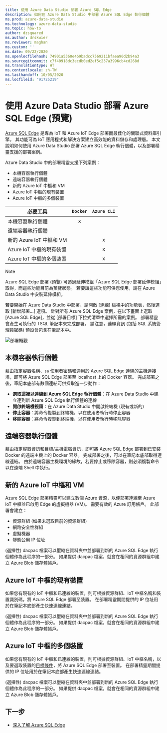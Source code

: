 ```yaml
---
title: 使用 Azure Data Studio 部署 Azure SQL Edge
description: 如何在 Azure Data Studio 中部署 Azure SQL Edge 執行個體
ms.prod: azure-data-studio
ms.technology: azure-data-studio
ms.topic: how-to
author: dzsquared
ms.author: drskwier
ms.reviewer: maghan
ms.custom: ''
ms.date: 09/22/2020
ms.openlocfilehash: 74901a5360e4b9badcc7569211bfaea90d2b94a3
ms.sourcegitcommit: c7f40918dc3ecdb0ed2ef5c237a3996cb4cd268d
ms.translationtype: HT
ms.contentlocale: zh-TW
ms.lasthandoff: 10/05/2020
ms.locfileid: "91725219"
---
```

# <a name="deploy-azure-sql-edge-with-azure-data-studio-preview"></a>使用 Azure Data Studio 部署 Azure SQL Edge (預覽)

[Azure SQL Edge](/azure/azure-sql-edge/overview) 是專為 IoT 和 Azure IoT Edge 部署而最佳化的關聯式資料庫引擎。 其功能可為 IoT 應用程式和解決方案建立高效能的資料儲存和處理層。 本文說明如何使用 Azure Data Studio 部署 Azure SQL Edge 執行個體，以及部署精靈支援的部署案例。  

Azure Data Studio 中的部署精靈支援下列案例：

- 本機容器執行個體
- 遠端容器執行個體
- 新的 Azure IoT 中樞和 VM
- Azure IoT 中樞的現有裝置
- Azure IoT 中樞的多個裝置

| 必要工具 | `Docker` | `Azure CLI` |
| ------------- | :---: | :---: |
| 本機容器執行個體 | x | |
| 遠端容器執行個體 | | |
| 新的 Azure IoT 中樞和 VM | | x |
| Azure IoT 中樞的現有裝置 |  | x |
| Azure IoT 中樞的多個裝置 |   |  x |

> [!NOTE]
> Azure SQL Edge 部署 (預覽) 可透過延伸模組「Azure SQL Edge 部署延伸模組」取得，而這些功能目前為預覽狀態。 若要讓這些功能可供您使用，請在 Azure Data Studio 中安裝延伸模組。

若要開始在 Azure Data Studio 中部署，請開啟 [連線] 檢視中的功能表，然後選取 [新增部署...] 選項。  針對所有 Azure SQL Edge 案例，在以下畫面上選取 [Azure SQL Edge]，並從 [部署目標] 下拉式清單中選擇所需的案例。 部署精靈會產生可執行的 TSQL 筆記本來完成部署。 請注意，連線資訊 (包括 SQL 系統管理員密碼) 預設會包含在筆記本中。

![部署概觀](media/deploy-azure-sql-edge/deploy-overview.png)

## <a name="local-container-instance"></a>本機容器執行個體

藉由指定容器名稱、`sa` 使用者密碼和適用於 Azure SQL Edge 連線的主機連接埠，即可將 Azure SQL Edge 部署至 localhost 上的 Docker 容器。  完成部署之後，筆記本底部有數個連結可供採取進一步動作：

- **選取這裡以連線到 Azure SQL Edge 執行個體**：在 Azure Data Studio 中建立連到新 Azure SQL Edge 執行個體的連線
- **開啟終端機視窗**：在 Azure Data Studio 中開啟終端機 (現有或新的)
- **停止容器**：將命令複製到終端機，以在使用者執行時停止容器
- **移除容器**：將命令複製到終端機，以在使用者執行時移除容器

## <a name="remote-container-instance"></a>遠端容器執行個體

藉由指定容器資訊和目標/主機電腦資訊，即可將 Azure SQL Edge 部署到已安裝 Docker 的遠端主機上的 Docker 容器。  完成部署之後，可以在筆記本底部取得連線連結。  由於遠端容器主機環境的緣故，若要停止或移除容器，則必須複製命令以在遠端 Shell 中執行。

## <a name="new-azure-iot-hub-and-vm"></a>新的 Azure IoT 中樞和 VM

Azure SQL Edge 部署精靈可以建立數個 Azure 資源，以便部署連線至 Azure IoT 中樞並已啟用 Edge 的虛擬機器 (VM)。 需要有效的 Azure 訂用帳戶。 此部署會建立：

- 資源群組 (如果未選取目前的資源群組)
- 網路安全性群組
- 虛擬機器
- 靜態公用 IP 位址

(選擇性) dacpac 檔案可以壓縮在資料夾中並部署到新的 Azure SQL Edge 執行個體作為此程序的一部分。  如果提供 dacpac 檔案，就會在相同的資源群組中建立 Azure Blob 儲存體帳戶。

## <a name="existing-device-of-an-azure-iot-hub"></a>Azure IoT 中樞的現有裝置

如果您有現有的 IoT 中樞和已連線的裝置，則可根據資源群組、IoT 中樞名稱和裝置識別碼，將 Azure SQL Edge 部署至裝置。
在部署精靈期間提供的 IP 位址用於在筆記本底部產生快速連線連結。

(選擇性) dacpac 檔案可以壓縮在資料夾中並部署到新的 Azure SQL Edge 執行個體作為此程序的一部分。  如果提供 dacpac 檔案，就會在相同的資源群組中建立 Azure Blob 儲存體帳戶。

## <a name="multiple-devices-of-an-azure-iot-hub"></a>Azure IoT 中樞的多個裝置

如果您有現有的 IoT 中樞和已連線的裝置，則可根據資源群組、IoT 中樞名稱，以及要選取裝置的[目標條件](/azure/iot-edge/module-deployment-monitoring#target-condition)，將 Azure SQL Edge 部署至裝置。
在部署精靈期間提供的 IP 位址用於在筆記本底部產生快速連線連結。

(選擇性) dacpac 檔案可以壓縮在資料夾中並部署到新的 Azure SQL Edge 執行個體作為此程序的一部分。  如果提供 dacpac 檔案，就會在相同的資源群組中建立 Azure Blob 儲存體帳戶。

## <a name="next-steps"></a>下一步

- [深入了解 Azure SQL Edge](/azure/azure-sql-edge/)